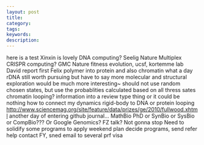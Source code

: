```yaml
---
layout: post
title: 
category: 
tags: 
keywords: 
description: 
---
```




here is a test
Xinxin is lovely
DNA computing? Seelig Nature
Multiplex CRISPR computing? GMC Nature
fitness evolution, ucsf, kortemme lab
David report first
Felix polymer into protein
and also chromatin
what a day
rDNA still worth pursuing but have to say more molecular and structural exploration would be much more interesting~
should not use random chosen states, but use the probablities calculated based on all thress sates
chromatin looping?
information into a review type thing
or it could be nothing
how to connect my dynamics rigid-body to DNA or protein looping
http://www.sciencemag.org/site/feature/data/prizes/ge/2010/fullwood.xhtml
another day of entering github journal...
MathBio PhD or SynBio or SysBio or CompBio???
Or Google Genomics?
FZ talk? Not gonna stop
Need to solidify some programs to apply
weekend plan
decide programs, send refer help
contact FY, sned email to several prf
visa

